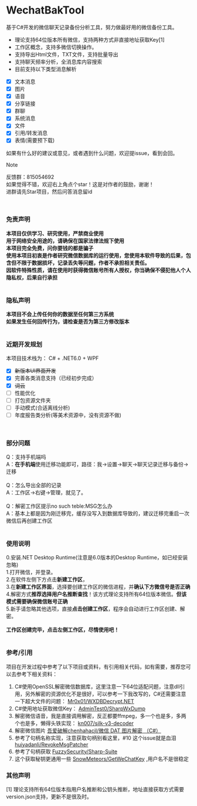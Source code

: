 
# WechatBakTool
基于C#开发的微信聊天记录备份分析工具，努力做最好用的微信备份工具。

- 理论支持64位版本所有微信，支持两种方式非直接地址获取Key[1]
- 工作区概念，支持多微信切换操作。
- 支持导出Html文件，TXT文件，支持批量导出
- 支持聊天频率分析，全消息库内容搜索
- 目前支持以下类型消息解析
- [x] 文本消息
- [x] 图片
- [x] 语音
- [x] 分享链接
- [x] 群聊
- [x] 系统消息
- [x] 文件
- [x] 引用/转发消息
- [x] 表情(需要预下载)

如果有什么好的建议或意见，或者遇到什么问题，欢迎提issue，看到会回。

> [!NOTE]
> 反馈群：815054692<br/>
> 如果觉得不错，欢迎右上角点个star！这是对作者的鼓励，谢谢！<br/>
> 进群请先Star项目，然后问答消息留id<br/>
<br/>

### 免责声明
**本项目仅供学习、研究使用，严禁商业使用**<br/>
**用于网络安全用途的，请确保在国家法律法规下使用**<br/>
**本项目完全免费，问你要钱的都是骗子**<br/>
**使用本项目初衷是作者研究微信数据库的运行使用，您使用本软件导致的后果，包含但不限于数据损坏，记录丢失等问题，作者不承担相关责任。**<br/>
**因软件特殊性质，请在使用时获得微信账号所有人授权，你当确保不侵犯他人个人隐私权，后果自行承担**<br/>
<br/>

### 隐私声明
**本项目不会上传任何你的数据至任何第三方系统**<br/>
**如果发生任何回传行为，请检查是否为第三方修改版本**<br/>
<br/>

### 近期开发规划
本项目技术栈为：
C# + .NET6.0 + WPF <br/>
- [x] ~~新版本UI界面开发~~
- [x] 完善各类消息支持（已经初步完成）
- [x] ~~词云~~
- [ ] 性能优化
- [ ] 打包资源文件夹
- [ ] 手动模式(合适离线分析)
- [ ] 年度报告类分析(等美术资源中，没有资源不做)
<br/>

### 部分问题
Q：支持手机端吗<br/>
A：<b>在手机端</b>使用迁移功能即可，路径：我->设置->聊天->聊天记录迁移与备份->迁移<br/>
<br/>
Q：怎么导出全部的记录<br/>
A：工作区->右键->管理，就见了。<br/>
<br/>
Q：解密工作区提示no such teble:MSG怎么办<br/>
A：基本上都是因为刚迁移完，缓存没写入到数据库导致的，建议迁移完重启一次微信后再创建工作区<br/>
<br/>

### 使用说明
0.安装.NET Desktop Runtime(注意是6.0版本的Desktop Runtime，如已经安装忽略)<br/>
1.打开微信，并登录。<br/>
2.在软件左侧下方点击**新建工作区**，<br/>
3.在**新建工作区界面**，选择要创建工作区的微信进程，并**确认下方微信号是否正确**<br/>
4.解密方式**推荐选择用户名推断查找**！该方式理论支持所有64位版本微信。**但该模式需要确保微信账号正确**<br/>
5.新手请忽略其他选项，直接**点击创建工作区**，程序会自动进行工作区创建、解密。<br/><br/>
**工作区创建完毕，点击左侧工作区，尽情使用吧！**<br/>
<br/>

### 参考/引用
项目在开发过程中参考了以下项目或资料，有引用相关代码，如有需要，推荐您可以去参考下相关资料：

1. C#使用OpenSSL解密微信数据库，这里注意一下64位适配问题，注意dll引用，另外解密的资源优化不是很好，可以参考一下我改写的，C#还需要注意一下超大文件的问题： [Mr0x01/WXDBDecrypt.NET](https://github.com/Mr0x01/WXDBDecrypt.NET)<br/>
2. C#使用地址获取微信Key： [AdminTest0/SharpWxDump](https://github.com/AdminTest0/SharpWxDump)
3. 解密微信语音，我是直接调用解密，反正都要ffmpeg，多一个也是多，多两个也是多，懒得头铁实现： [kn007/silk-v3-decoder](https://github.com/kn007/silk-v3-decoder)
4. 解密微信图片 [吾爱破解chenhahacjl/微信 DAT 图片解密 （C#）](https://www.52pojie.cn/forum.php?mod=viewthread&tid=1507922)
5. 参考了句柄名称实现，注意获取句柄别看这里，#10 这个issue就是血泪 [huiyadanli/RevokeMsgPatcher](https://github.com/huiyadanli/RevokeMsgPatcher)
6. 参考了句柄获取 [FuzzySecurity/Sharp-Suite](https://github.com/FuzzySecurity/Sharp-Suite)
7. 这个获取秘钥更通用一些 [SnowMeteors/GetWeChatKey](https://github.com/SnowMeteors/GetWeChatKey) ,用户名不是很稳定

### 其他声明
[1] 理论支持所有64位版本指用户名推断和公钥头推断，地址直接获取方式需要version.json支持，更新不是很及时。

